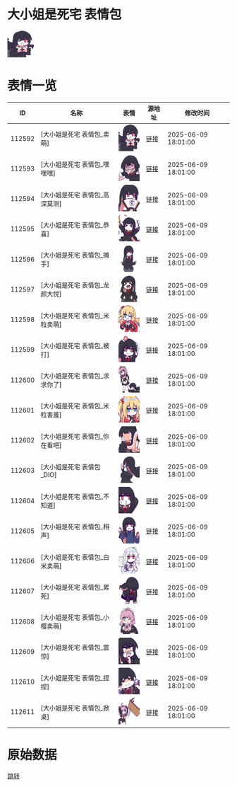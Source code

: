 # 大小姐是死宅 表情包

<img src="./cover.png" height="60" alt="cover" />

# 表情一览

|ID|名称|表情|源地址|修改时间|
|----|----|----|----|----|
|112592|[大小姐是死宅 表情包_卖萌]|<img src="./pic/112592_%5B大小姐是死宅 表情包_卖萌%5D.png" height="60" alt="卖萌"/>|[链接](https://i0.hdslb.com/bfs/garb/0a08ad67e95caf7b9bfcdd45d4e1df8fb50cf925.png)|2025-06-09 18:01:00|
|112593|[大小姐是死宅 表情包_嘿嘿嘿]|<img src="./pic/112593_%5B大小姐是死宅 表情包_嘿嘿嘿%5D.png" height="60" alt="嘿嘿嘿"/>|[链接](https://i0.hdslb.com/bfs/garb/671d9a2e720bc43516afbf86839be8b440589ec6.png)|2025-06-09 18:01:00|
|112594|[大小姐是死宅 表情包_高深莫测]|<img src="./pic/112594_%5B大小姐是死宅 表情包_高深莫测%5D.png" height="60" alt="高深莫测"/>|[链接](https://i0.hdslb.com/bfs/garb/aca2a3a3be74439dcb0d92baa53aaf43e3e6becd.png)|2025-06-09 18:01:00|
|112595|[大小姐是死宅 表情包_恭喜]|<img src="./pic/112595_%5B大小姐是死宅 表情包_恭喜%5D.png" height="60" alt="恭喜"/>|[链接](https://i0.hdslb.com/bfs/garb/0cc2955e268918c16689e3c29c408caa4603577c.png)|2025-06-09 18:01:00|
|112596|[大小姐是死宅 表情包_摊手]|<img src="./pic/112596_%5B大小姐是死宅 表情包_摊手%5D.png" height="60" alt="摊手"/>|[链接](https://i0.hdslb.com/bfs/garb/7821a8e8ca99a2cf9965d31a81fa663af3bf3afe.png)|2025-06-09 18:01:00|
|112597|[大小姐是死宅 表情包_龙颜大悦]|<img src="./pic/112597_%5B大小姐是死宅 表情包_龙颜大悦%5D.png" height="60" alt="龙颜大悦"/>|[链接](https://i0.hdslb.com/bfs/garb/5ffef6b97a837e9c2f89438a7c5fd1d7cb881adc.png)|2025-06-09 18:01:00|
|112598|[大小姐是死宅 表情包_米粒卖萌]|<img src="./pic/112598_%5B大小姐是死宅 表情包_米粒卖萌%5D.png" height="60" alt="米粒卖萌"/>|[链接](https://i0.hdslb.com/bfs/garb/b7547c6e891a704629c2f54b0c86a998c3167ea2.png)|2025-06-09 18:01:00|
|112599|[大小姐是死宅 表情包_被打]|<img src="./pic/112599_%5B大小姐是死宅 表情包_被打%5D.png" height="60" alt="被打"/>|[链接](https://i0.hdslb.com/bfs/garb/f4b9555ccca108343e27056c256b3ab058da355e.png)|2025-06-09 18:01:00|
|112600|[大小姐是死宅 表情包_求求你了]|<img src="./pic/112600_%5B大小姐是死宅 表情包_求求你了%5D.png" height="60" alt="求求你了"/>|[链接](https://i0.hdslb.com/bfs/garb/2cc7a193c3d79e2c842a539f374c785e701b870f.png)|2025-06-09 18:01:00|
|112601|[大小姐是死宅 表情包_米粒害羞]|<img src="./pic/112601_%5B大小姐是死宅 表情包_米粒害羞%5D.png" height="60" alt="米粒害羞"/>|[链接](https://i0.hdslb.com/bfs/garb/cacc8ecdf9c90619b9b3b1c2b78a8000e466d2f8.png)|2025-06-09 18:01:00|
|112602|[大小姐是死宅 表情包_你在看吧]|<img src="./pic/112602_%5B大小姐是死宅 表情包_你在看吧%5D.png" height="60" alt="你在看吧"/>|[链接](https://i0.hdslb.com/bfs/garb/6fa19b377b039ad3bb1c2afdd389abc7f069dba5.png)|2025-06-09 18:01:00|
|112603|[大小姐是死宅 表情包_DIO]|<img src="./pic/112603_%5B大小姐是死宅 表情包_DIO%5D.png" height="60" alt="DIO"/>|[链接](https://i0.hdslb.com/bfs/garb/fc8ab6a2479a25df26c5af54c5fb189fb064b4a1.png)|2025-06-09 18:01:00|
|112604|[大小姐是死宅 表情包_不知道]|<img src="./pic/112604_%5B大小姐是死宅 表情包_不知道%5D.png" height="60" alt="不知道"/>|[链接](https://i0.hdslb.com/bfs/garb/3ddb26474e3a154d51d8749ced305aee62c5768b.png)|2025-06-09 18:01:00|
|112605|[大小姐是死宅 表情包_相声]|<img src="./pic/112605_%5B大小姐是死宅 表情包_相声%5D.png" height="60" alt="相声"/>|[链接](https://i0.hdslb.com/bfs/garb/6c7190f3fee69bf6762a4712d59d105b5974b561.png)|2025-06-09 18:01:00|
|112606|[大小姐是死宅 表情包_白米卖萌]|<img src="./pic/112606_%5B大小姐是死宅 表情包_白米卖萌%5D.png" height="60" alt="白米卖萌"/>|[链接](https://i0.hdslb.com/bfs/garb/1bf91325725c9baee67bfb8784e8061b0ea07300.png)|2025-06-09 18:01:00|
|112607|[大小姐是死宅 表情包_累死]|<img src="./pic/112607_%5B大小姐是死宅 表情包_累死%5D.png" height="60" alt="累死"/>|[链接](https://i0.hdslb.com/bfs/garb/af125eec484a85c5ee0f0446faabfb0f9f4329c1.png)|2025-06-09 18:01:00|
|112608|[大小姐是死宅 表情包_小樱卖萌]|<img src="./pic/112608_%5B大小姐是死宅 表情包_小樱卖萌%5D.png" height="60" alt="小樱卖萌"/>|[链接](https://i0.hdslb.com/bfs/garb/117846df875f986180443b1423d17ef3b6de2df9.png)|2025-06-09 18:01:00|
|112609|[大小姐是死宅 表情包_震惊]|<img src="./pic/112609_%5B大小姐是死宅 表情包_震惊%5D.png" height="60" alt="震惊"/>|[链接](https://i0.hdslb.com/bfs/garb/cef1b8735dfdec37d03f057b52ec5ff0f3a78ad2.png)|2025-06-09 18:01:00|
|112610|[大小姐是死宅 表情包_捏捏]|<img src="./pic/112610_%5B大小姐是死宅 表情包_捏捏%5D.png" height="60" alt="捏捏"/>|[链接](https://i0.hdslb.com/bfs/garb/e6121ce369564b14a2fb99b747d3ef0c9a3edac7.png)|2025-06-09 18:01:00|
|112611|[大小姐是死宅 表情包_掀桌]|<img src="./pic/112611_%5B大小姐是死宅 表情包_掀桌%5D.png" height="60" alt="掀桌"/>|[链接](https://i0.hdslb.com/bfs/garb/fb3a6dda3f67b383ecb59f0464ef9bdda7c93040.png)|2025-06-09 18:01:00|

# 原始数据

[跳转](./raw.json)

